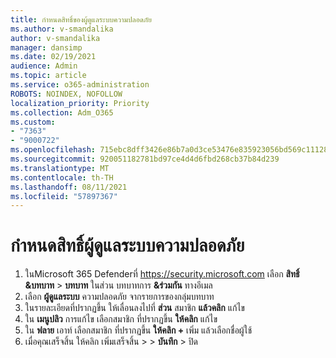 ```yaml
---
title: กําหนดสิทธิ์ของผู้ดูแลระบบความปลอดภัย
ms.author: v-smandalika
author: v-smandalika
manager: dansimp
ms.date: 02/19/2021
audience: Admin
ms.topic: article
ms.service: o365-administration
ROBOTS: NOINDEX, NOFOLLOW
localization_priority: Priority
ms.collection: Adm_O365
ms.custom:
- "7363"
- "9000722"
ms.openlocfilehash: 715ebc8dff3426e86b7a0d3ce53476e835923056bd569c111282ec074a7cef9e
ms.sourcegitcommit: 920051182781bd97ce4d4d6fbd268cb37b84d239
ms.translationtype: MT
ms.contentlocale: th-TH
ms.lasthandoff: 08/11/2021
ms.locfileid: "57897367"
---
```

# <a name="assign-the-security-administrator-permission"></a>กําหนดสิทธิ์ผู้ดูแลระบบความปลอดภัย

1. ในMicrosoft 365 Defenderที่ <https://security.microsoft.com> เลือก **สิทธิ์ &บทบาท** \> **บทบาท** ในส่วน บทบาทการ **&ร่วมกัน** ทางอีเมล
2. เลือก **ผู้ดูแลระบบ** ความปลอดภัย จากรายการของกลุ่มบทบาท
3. ในรายละเอียดที่ปรากฏขึ้น ให้เลื่อนลงไปที่ **ส่วน** สมาชิก **แล้วคลิก** แก้ไข
4. ใน **เมนูปลิว** การแก้ไข เลือกสมาชิก ที่ปรากฏขึ้น **ให้คลิก** แก้ไข
5. ใน **ฟลาย** เอาท์ เลือกสมาชิก ที่ปรากฏขึ้น **ให้คลิก +** เพิ่ม แล้วเลือกชื่อผู้ใช้
6. เมื่อคุณเสร็จสิ้น ให้คลิก เพิ่มเสร็จสิ้น \>  \> **บันทึก** \> ปิด
